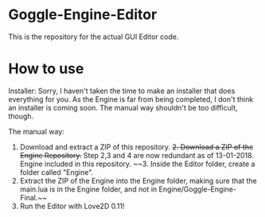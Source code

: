 # Goggle-Engine-Editor
This is the repository for the actual GUI Editor code.


# How to use
Installer:
Sorry, I haven't taken the time to make an installer that does everything for you.
As the Engine is far from being completed, I don't think an installer is coming soon.
The manual way shouldn't be too difficult, though.

The manual way:
1. Download and extract a ZIP of this repository.
~~2. Download a ZIP of the Engine Repository.~~ Step 2,3 and 4 are now redundant as of 13-01-2018. Engine included in this repository.
~~3. Inside the Editor folder, create a folder called "Engine".
4. Extract the ZIP of the Engine into the Engine folder, making sure that the main.lua is in the Engine folder, and not in Engine/Goggle-Engine-Final.~~
5. Run the Editor with Love2D 0.11!
